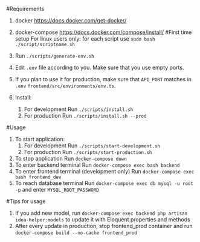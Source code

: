 #Requirements
1. docker https://docs.docker.com/get-docker/
2. docker-compose https://docs.docker.com/compose/install/
#First time setup
For linux users only: for each script use `sudo bash ./script/scriptname.sh`

1. Run `./scripts/generate-env.sh`
2. Edit `.env` file according to you. Make sure that you use empty ports.
3. If you plan to use it for production, make sure that `API_PORT` matches in `.env` `frontend/src/environments/env.ts`.
4. Install:
    1. For development Run `./scripts/install.sh`
    2. For production Run `./scripts/install.sh --prod`
    
#Usage
1. To start application:
    1. For development Run `./scripts/start-development.sh`
    2. For production Run `./scripts/start-production.sh`
2. To stop application Run `docker-compose down`
3. To enter backend terminal Run `docker-compose exec bash backend`
4. To enter frontend terminal (development only) Run `docker-compose exec bash frontend_dev`
5. To reach database terminal Run `docker-compose exec db mysql -u root -p` and enter `MYSQL_ROOT_PASSWORD`

#Tips for usage
1. If you add new model, run `docker-compose exec backend php artisan idea-helper:models` to update it with Eloquent properties and methods
2. After every update in production, stop frontend_prod container and run `docker-compose build --no-cache frontend_prod`
